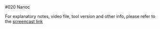 #020 Nanoc

For explanatory notes, video file, tool version and other info, please refer to the [screencast link](http://build-podcast.com/nanoc/)
